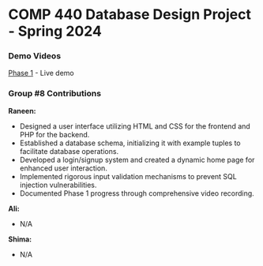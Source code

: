 # COMP 440 Database Design Project - Spring 2024

### Demo Videos
[Phase 1](https://www.youtube.com/watch?v=AJ_xxH46lUY) - Live demo


###  Group #8 Contributions

**Raneen:**
- Designed a user interface utilizing HTML and CSS for the frontend and PHP for the backend.
- Established a database schema, initializing it with example tuples to facilitate database operations.
- Developed a login/signup system and created a dynamic home page for enhanced user interaction.
- Implemented rigorous input validation mechanisms to prevent SQL injection vulnerabilities.
- Documented Phase 1 progress through comprehensive video recording.

**Ali:**
- N/A

**Shima:**
- N/A
